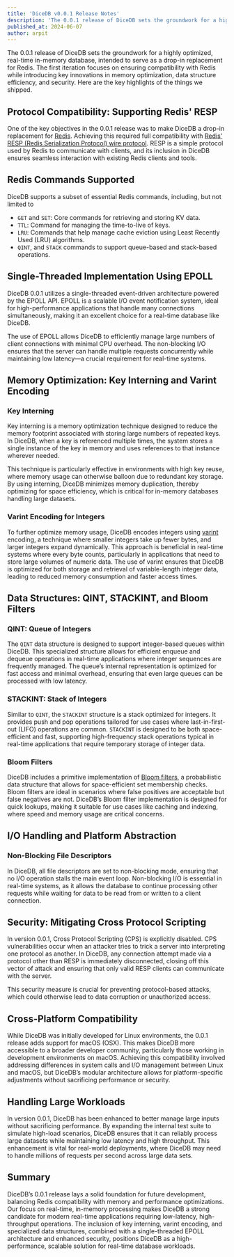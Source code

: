 ```yaml
---
title: 'DiceDB v0.0.1 Release Notes'
description: 'The 0.0.1 release of DiceDB sets the groundwork for a highly optimized, real-time in-memory database, intended to serve as a drop-in replacement for Redis. The first iteration focuses on ensuring compatibility with Redis while introducing key innovations in memory optimization, data structure efficiency, and security. Here are the key highlights of the things we shipped.'
published_at: 2024-06-07
author: arpit
---
```


The 0.0.1 release of DiceDB sets the groundwork for a highly optimized, real-time in-memory database, intended to serve as a drop-in replacement for Redis. The first iteration focuses on ensuring compatibility with Redis while introducing key innovations in memory optimization, data structure efficiency, and security. Here are the key highlights of the things we shipped.

## Protocol Compatibility: Supporting Redis' RESP

One of the key objectives in the 0.0.1 release was to make DiceDB a drop-in replacement for [Redis](https://redis.io/). Achieving this required full compatibility with [Redis' RESP (Redis Serialization Protocol) wire protocol](https://redis.io/docs/latest/develop/reference/protocol-spec/). RESP is a simple protocol used by Redis to communicate with clients, and its inclusion in DiceDB ensures seamless interaction with existing Redis clients and tools.

## Redis Commands Supported

DiceDB supports a subset of essential Redis commands, including, but not limited to

- `GET` and `SET`: Core commands for retrieving and storing KV data.
- `TTL`: Command for managing the time-to-live of keys.
- `LRU`: Commands that help manage cache eviction using Least Recently Used (LRU) algorithms.
- `QINT`, and `STACK` commands to support queue-based and stack-based operations.

## Single-Threaded Implementation Using EPOLL

DiceDB 0.0.1 utilizes a single-threaded event-driven architecture powered by the EPOLL API. EPOLL is a scalable I/O event notification system, ideal for high-performance applications that handle many connections simultaneously, making it an excellent choice for a real-time database like DiceDB.

The use of EPOLL allows DiceDB to efficiently manage large numbers of client connections with minimal CPU overhead. The non-blocking I/O ensures that the server can handle multiple requests concurrently while maintaining low latency—a crucial requirement for real-time systems.

## Memory Optimization: Key Interning and Varint Encoding

### Key Interning

Key interning is a memory optimization technique designed to reduce the memory footprint associated with storing large numbers of repeated keys. In DiceDB, when a key is referenced multiple times, the system stores a single instance of the key in memory and uses references to that instance wherever needed.

This technique is particularly effective in environments with high key reuse, where memory usage can otherwise balloon due to redundant key storage. By using interning, DiceDB minimizes memory duplication, thereby optimizing for space efficiency, which is critical for in-memory databases handling large datasets.

### Varint Encoding for Integers

To further optimize memory usage, DiceDB encodes integers using [varint](https://en.wikipedia.org/wiki/Variable-length_quantity) encoding, a technique where smaller integers take up fewer bytes, and larger integers expand dynamically. This approach is beneficial in real-time systems where every byte counts, particularly in applications that need to store large volumes of numeric data. The use of varint ensures that DiceDB is optimized for both storage and retrieval of variable-length integer data, leading to reduced memory consumption and faster access times.

## Data Structures: QINT, STACKINT, and Bloom Filters

### QINT: Queue of Integers

The `QINT` data structure is designed to support integer-based queues within DiceDB. This specialized structure allows for efficient enqueue and dequeue operations in real-time applications where integer sequences are frequently managed. The queue’s internal representation is optimized for fast access and minimal overhead, ensuring that even large queues can be processed with low latency.

### STACKINT: Stack of Integers

Similar to `QINT`, the `STACKINT` structure is a stack optimized for integers. It provides push and pop operations tailored for use cases where last-in-first-out (LIFO) operations are common. `STACKINT` is designed to be both space-efficient and fast, supporting high-frequency stack operations typical in real-time applications that require temporary storage of integer data.

### Bloom Filters

DiceDB includes a primitive implementation of [Bloom filters](https://en.wikipedia.org/wiki/Bloom_filter), a probabilistic data structure that allows for space-efficient set membership checks. Bloom filters are ideal in scenarios where false positives are acceptable but false negatives are not. DiceDB’s Bloom filter implementation is designed for quick lookups, making it suitable for use cases like caching and indexing, where speed and memory usage are critical concerns.

## I/O Handling and Platform Abstraction

### Non-Blocking File Descriptors

In DiceDB, all file descriptors are set to non-blocking mode, ensuring that no I/O operation stalls the main event loop. Non-blocking I/O is essential in real-time systems, as it allows the database to continue processing other requests while waiting for data to be read from or written to a client connection.

## Security: Mitigating Cross Protocol Scripting

In version 0.0.1, Cross Protocol Scripting (CPS) is explicitly disabled. CPS vulnerabilities occur when an attacker tries to trick a server into interpreting one protocol as another. In DiceDB, any connection attempt made via a protocol other than RESP is immediately disconnected, closing off this vector of attack and ensuring that only valid RESP clients can communicate with the server.

This security measure is crucial for preventing protocol-based attacks, which could otherwise lead to data corruption or unauthorized access.

## Cross-Platform Compatibility

While DiceDB was initially developed for Linux environments, the 0.0.1 release adds support for macOS (OSX). This makes DiceDB more accessible to a broader developer community, particularly those working in development environments on macOS. Achieving this compatibility involved addressing differences in system calls and I/O management between Linux and macOS, but DiceDB’s modular architecture allows for platform-specific adjustments without sacrificing performance or security.

## Handling Large Workloads

In version 0.0.1, DiceDB has been enhanced to better manage large inputs without sacrificing performance. By expanding the internal test suite to simulate high-load scenarios, DiceDB ensures that it can reliably process large datasets while maintaining low latency and high throughput. This enhancement is vital for real-world deployments, where DiceDB may need to handle millions of requests per second across large data sets.

## Summary

DiceDB’s 0.0.1 release lays a solid foundation for future development, balancing Redis compatibility with memory and performance optimizations. Our focus on real-time, in-memory processing makes DiceDB a strong candidate for modern real-time applications requiring low-latency, high-throughput operations. The inclusion of key interning, varint encoding, and specialized data structures, combined with a single-threaded EPOLL architecture and enhanced security, positions DiceDB as a high-performance, scalable solution for real-time database workloads.
